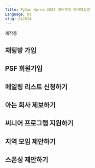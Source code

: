```yaml
---
Title: PyCon Korea 2024 여러분이 하셔야할일 
Language: ko
slug: pk2024
---
```


제작중 

## 채팅방 가입

## PSF 회원가입

## 메일링 리스트 신청하기

## 아는 회사 제보하기

## 씨니어 프로그램 지원하기

## 지역 모임 제안하기

## 스폰싱 제안하기
